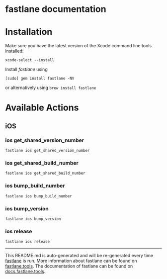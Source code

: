 fastlane documentation
================
# Installation

Make sure you have the latest version of the Xcode command line tools installed:

```
xcode-select --install
```

Install _fastlane_ using
```
[sudo] gem install fastlane -NV
```
or alternatively using `brew install fastlane`

# Available Actions
## iOS
### ios get_shared_version_number
```
fastlane ios get_shared_version_number
```

### ios get_shared_build_number
```
fastlane ios get_shared_build_number
```

### ios bump_build_number
```
fastlane ios bump_build_number
```

### ios bump_version
```
fastlane ios bump_version
```

### ios release
```
fastlane ios release
```


----

This README.md is auto-generated and will be re-generated every time [fastlane](https://fastlane.tools) is run.
More information about fastlane can be found on [fastlane.tools](https://fastlane.tools).
The documentation of fastlane can be found on [docs.fastlane.tools](https://docs.fastlane.tools).
